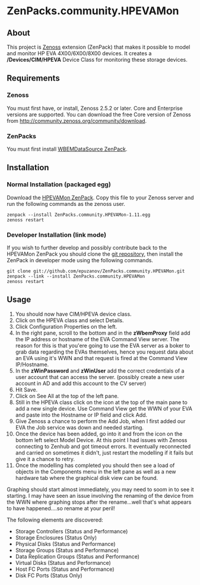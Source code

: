 # ZenPacks.community.HPEVAMon

## About
This project is [Zenoss][] extension (ZenPack) that makes it possible to
model and monitor HP EVA 4X00/6X00/8X00 devices. It creates a
__/Devices/CIM/HPEVA__ Device Class for monitoring these storage devices.

## Requirements

### Zenoss
You must first have, or install, Zenoss 2.5.2 or later. Core and Enterprise
versions are supported. You can download the free Core version of Zenoss from
<http://community.zenoss.org/community/download>.

### ZenPacks
You must first install [WBEMDataSource ZenPack][].

## Installation

### Normal Installation (packaged egg)
Download the [HPEVAMon ZenPack][]. Copy this file to your Zenoss
server and run the following commands as the zenoss user.

    zenpack --install ZenPacks.community.HPEVAMon-1.11.egg
    zenoss restart

### Developer Installation (link mode)
If you wish to further develop and possibly contribute back to the HPEVAMon
ZenPack you should clone the [git repository][], then install the ZenPack in
developer mode using the following commands.

    git clone git://github.com/epuzanov/ZenPacks.community.HPEVAMon.git
    zenpack --link --install ZenPacks.community.HPEVAMon
    zenoss restart


## Usage
 1. You should now have CIM/HPEVA device class.
 1. Click on the HPEVA class and select Details.
 1. Click Configuration Properties on the left.
 1. In the right pane, scroll to the bottom and in the __zWbemProxy__ field add
the IP address or hostname of the EVA Command View server. The reason for this
is that you'ere going to use the EVA server as a boker to grab data regarding
the EVAs themselves, hence you request data about an EVA using it's WWN and
that request is fired at the Command View IP/Hostname.
 1. In the __zWinPassword__ and __zWinUser__ add the correct credentials of a
user account that can access the server.  (possibly create a new user account
in AD and add this account to the CV server)
 1. Hit Save.
 1. Click on See All at the top of the left pane.
 1. Still in the HPEVA class click on the icon at the top of the main pane to
add a new single device. Use Command View get the WWN of your EVA and paste
into the Hostname or IP field and click Add.
 1. Give Zenoss a chance to perform the Add Job, when I first added our EVA the
Job service was down and needed starting.
 1. Once the device has been added, go into it and from the icon on the bottom
left select Model Device. At this point I had issues with Zenoss connecting to
Zenhub and got timeout errors. It eventually reconnected and carried on
sometimes it didn't, just restart the modelling if it fails but give it a
chance to retry.
 1. Once the modelling has completed you should then see a load of objects in
the Components menu in the left pane as well as a new hardware tab where the
graphical disk view can be found.

Graphing should start almost immediately, you may need to soom in to see it
starting. I may have seen an issue involving the renaming of the device from
the WWN where graphing stops after the rename...well that's what appears to
have happened....so rename at your peril!

The following elements are discovered:

 * Storage Controllers (Status and Performance)
 * Storage Enclosures (Status Only)
 * Physical Disks (Status and Performance)
 * Storage Groups (Status and Performance)
 * Data Replication Groups  (Status and Performance)
 * Virtual Disks (Status and Performance)
 * Host FC Ports (Status and Performance)
 * Disk FC Ports (Status Only)


[Zenoss]: <http://www.zenoss.com/>
[HPEVAMon ZenPack]: <http://community.zenoss.org/docs/DOC-5867>
[WBEMDataSource ZenPack]: <http://community.zenoss.org/docs/DOC-3409>
[git repository]: <https://github.com/epuzanov/ZenPacks.community.HPEVAMon>

